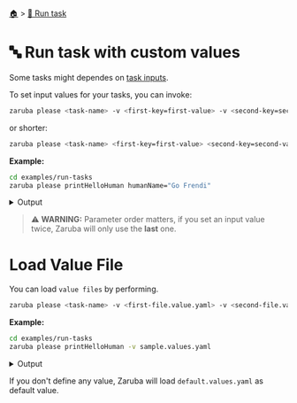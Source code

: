 <!--startTocHeader-->
[🏠](../README.md) > [🏃 Run task](README.md)
# 🔤 Run task with custom values
<!--endTocHeader-->

Some tasks might dependes on [task inputs](../core-concepts/task/task-inputs.md).

To set input values for your tasks, you can invoke:

```bash
zaruba please <task-name> -v <first-key=first-value> -v <second-key=second-value>
```

or shorter:


```bash
zaruba please <task-name> <first-key=first-value> <second-key=second-value>
```

__Example:__

<!--startCode-->
```bash
cd examples/run-tasks
zaruba please printHelloHuman humanName="Go Frendi"
```
 
<details>
<summary>Output</summary>
 
```````
Job Starting...
 Elapsed Time: 1.091µs
 Current Time: 07:44:59
  Run  'printHelloHuman' command on /home/gofrendi/zaruba/docs/examples/run-tasks
   printHelloHuman       07:44:59.291 hello Go Frendi
  Successfully running  'printHelloHuman' command
  Job Running...
 Elapsed Time: 102.284121ms
 Current Time: 07:44:59
  
  Job Complete!!! 
  Terminating
  Job Ended...
 Elapsed Time: 213.344751ms
 Current Time: 07:44:59
zaruba please printHelloHuman  -v 'humanName=Go Frendi'
```````
</details>
<!--endCode-->

> ⚠️ __WARNING:__ Parameter order matters, if you set an input value twice, Zaruba will only use the __last__ one.

# Load Value File

You can load `value files` by performing.

```bash
zaruba please <task-name> -v <first-file.value.yaml> -v <second-file.value.yaml>
```

__Example:__

<!--startCode-->
```bash
cd examples/run-tasks
zaruba please printHelloHuman -v sample.values.yaml
```
 
<details>
<summary>Output</summary>
 
```````
Job Starting...
 Elapsed Time: 1.985µs
 Current Time: 07:44:59
  Run  'printHelloHuman' command on /home/gofrendi/zaruba/docs/examples/run-tasks
   printHelloHuman       07:44:59.681 hello Avogadro
  Successfully running  'printHelloHuman' command
  Job Running...
 Elapsed Time: 101.905201ms
 Current Time: 07:44:59
  
  Job Complete!!! 
  Terminating
  Job Ended...
 Elapsed Time: 213.092115ms
 Current Time: 07:44:59
zaruba please printHelloHuman  -v 'sample.values.yaml'
```````
</details>
<!--endCode-->

If you don't define any value, Zaruba will load `default.values.yaml` as default value.

<!--startTocSubTopic-->
<!--endTocSubTopic-->